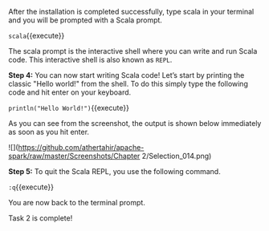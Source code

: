 After the installation is completed successfully, type scala in your terminal and you will be prompted with a Scala prompt.

`scala`{{execute}}

 The scala prompt is the interactive shell where you can write and run Scala code. This interactive shell is also known as `REPL`.

**Step 4:** You can now start writing Scala code! Let’s start by printing the classic "Hello world!" from the shell. To do this simply type the following code and hit enter on your keyboard.

`println("Hello World!")`{{execute}}


As you can see from the screenshot, the output is shown below immediately as soon as you hit enter.

![](https://github.com/athertahir/apache-spark/raw/master/Screenshots/Chapter 2/Selection_014.png)

**Step 5:** To quit the Scala REPL, you use the following command.

`:q`{{execute}}


You are now back to the terminal prompt.

Task 2 is complete!
